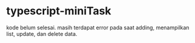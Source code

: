 ﻿# typescript-miniTask
kode belum selesai.
masih terdapat error pada saat adding, menampilkan list, update, dan delete data.
